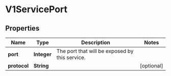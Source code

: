 # V1ServicePort

## Properties
Name | Type | Description | Notes
------------ | ------------- | ------------- | -------------
**port** | **Integer** | The port that will be exposed by this service. | 
**protocol** | **String** |  |  [optional]
